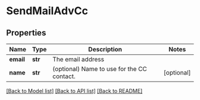 # SendMailAdvCc

## Properties
Name | Type | Description | Notes
------------ | ------------- | ------------- | -------------
**email** | **str** | The email address | 
**name** | **str** | (optional) Name to use for the CC contact. | [optional] 

[[Back to Model list]](../README.md#documentation-for-models) [[Back to API list]](../README.md#documentation-for-api-endpoints) [[Back to README]](../README.md)

